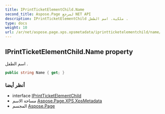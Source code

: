 ```yaml
---
title: IPrintTicketElementChild.Name
second_title: Aspose.Page لمرجع NET API
description: IPrintTicketElementChild ملكية. اسم الطفل .
type: docs
weight: 10
url: /ar/net/aspose.page.xps.xpsmetadata/iprintticketelementchild/name/
---
```

## IPrintTicketElementChild.Name property

اسم الطفل .

```csharp
public string Name { get; }
```

### أنظر أيضا

* interface [IPrintTicketElementChild](../)
* مساحة الاسم [Aspose.Page.XPS.XpsMetadata](../../iprintticketelementchild/)
* المجسم [Aspose.Page](../../../)


